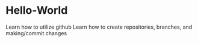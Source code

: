 # Hello-World
Learn how to utilize github
Learn how to create repositories, branches, and making/commit changes
